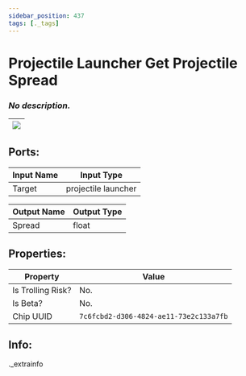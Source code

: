 ```yaml
---
sidebar_position: 437
tags: [._tags]
---
```


# Projectile Launcher Get Projectile Spread


### *No description.*

| ![](https://images-ext-2.discordapp.net/external/MPmIaQzlEPmgGWlgi-WxBBXt0Bjv_zWPkg1y1f_sy3s/https/www.recroomcircuits.com/image/circuit/absolute-value?width=206&height=108) |
|-----|

## Ports:

| Input Name | Input Type |
|-----------|-----------|
| Target | projectile launcher |

| Output Name | Output Type |
|-----------|-----------|
| Spread | float |

## Properties:

| Property  | Value |
|-------------------|-----------|
| Is Trolling Risk? | No. |
| Is Beta? | No. |
| Chip UUID | `7c6fcbd2-d306-4824-ae11-73e2c133a7fb` |

## Info:
._extrainfo